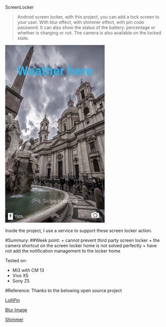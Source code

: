 ScreenLocker

>Android screen locker, with this project, you can add a lock screen to your user.
With blur effect, with shimmer effect, with pin code password.
It can also show the status of the battery: percentage or whether is charging or not.
The camera is also available on the locked state.

![locker](https://github.com/KyleCe/ScreenLocker2/blob/master/readme/video-to-gif.gif)

Inside the project, I use a service to support these screen locker action.

#Summury:
##Week point:
    + cannot prevent third party screen locker
    + the camera shortcut on the screen locker home is not solved perfectly
    + have not add the notification management to the locker home

Tested on:
 + Mi3 with CM 13
 + Vivo X5
 + Sony Z5

#Reference:
Thanks to the belowing open source project

[LolliPin](https://github.com/OrangeGangsters/LolliPin)

[Blur Image](https://github.com/qiujuer/ImageBlurring)

[Shimmer](https://github.com/facebook/shimmer-android)
